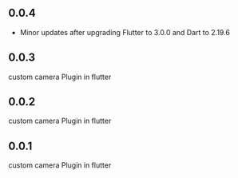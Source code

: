 ## 0.0.4
*  Minor updates after upgrading Flutter to 3.0.0 and Dart to 2.19.6


## 0.0.3
custom camera Plugin in flutter

## 0.0.2
custom camera Plugin in flutter

## 0.0.1
custom camera Plugin in flutter

